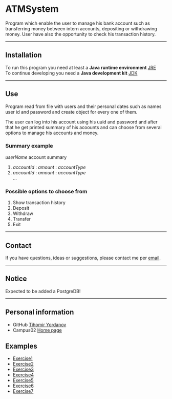 # ATMSystem

Program which enable the user to manage his bank account such as transferring money between intern accounts, depositing
or withdrawing money. User have also the opportunity to check his transaction history.

---

## Installation

To run this program you need at least a **Java runtime environment** [JRE](https://www.java.com/en/download/manual.jsp)  
To continue developing you need a **Java development kit** [JDK](https://www.oracle.com/java/technologies/downloads/)

---

## Use

Program read from file with users and their personal dates such as names user id and password and create object for
every one of them.

The user can log into his account using his uuid and password and after that he get printed summary of his acoounts and
can choose from several options to manage his accounts and money.

### Summary example

_userName_ account summary

1. _accountId_ : _amount_ : _accountType_
2. _accountId_ : _amount_ : _accountType_  
   ...

### Possible options to choose from

1. Show transaction history
2. Deposit
3. Withdraw
4. Transfer
5. Exit

---

## Contact

If you have questions, ideas or suggestions, please contact me per [email](mailto:t.yordanovv@gmail.com).

---

## Notice

Expected to be added a PostgreDB!

---

## Personal information

- GitHub [Tihomir Yordanov](https://github.com/YordanovTihomir)
- Campus02 [Home page](https://www.campus02.at/)

## Examples

- [Exercise1](exercise1.md)
- [Exercise2](exercise2.md)
- [Exercise3](exercise3.md)
- [Exercise4](exercise4.md)
- [Exercise5]()
- [Exercise6]()
- [Exercise7]()
